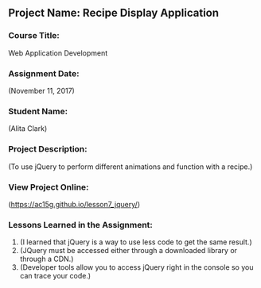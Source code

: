 ## Project Name:  Recipe Display Application

### Course Title:
Web Application Development

### Assignment Date:  
(November 11, 2017)

### Student Name:  
(Alita Clark)

### Project Description:
(To use jQuery to perform different animations and function with a recipe.)

### View Project Online:
(https://ac15g.github.io/lesson7_jquery/)

### Lessons Learned in the Assignment:
1. (I learned that jQuery is a way to use less code to get the same result.)
2. (JQuery must be accessed either through a downloaded library or through a CDN.)
3. (Developer tools allow you to access jQuery right in the console so you can trace your code.)

